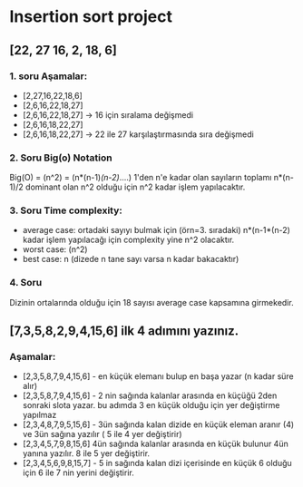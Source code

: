 


# Insertion sort project

## [22, 27 16, 2, 18, 6]

### 1. soru Aşamalar: 

* [2,27,16,22,18,6]
* [2,6,16,22,18,27]
* [2,6,16,22,18,27] -> 16 için sıralama değişmedi
* [2,6,16,18,22,27]
* [2,6,16,18,22,27] -> 22 ile 27 karşılaştırmasında sıra değişmedi


### 2. Soru Big(o) Notation 

Big(O) = (n^2) = (n*(n-1)*(n-2)*....) 1'den n'e kadar olan sayıların toplamı n*(n-1)/2 dominant olan n^2 olduğu için n^2 kadar işlem yapılacaktır.

### 3. Soru Time complexity: 

- average case: ortadaki sayıyı bulmak için (örn=3. sıradaki) n*(n-1*(n-2) kadar işlem yapılacağı için complexity yine n^2 olacaktır.
- worst case: (n^2)
- best case: n (dizede n tane sayı varsa n kadar bakacaktır)

### 4. Soru 

Dizinin ortalarında olduğu için 18 sayısı average case kapsamına girmekedir.


## [7,3,5,8,2,9,4,15,6] ilk 4 adımını yazınız.

### Aşamalar:

- [2,3,5,8,7,9,4,15,6] - en küçük elemanı bulup en başa yazar (n kadar süre alır)
- [2,3,5,8,7,9,4,15,6] - 2 nin sağında kalanlar arasında en küçüğü 2den sonraki slota yazar. bu adımda 3 en küçük olduğu için yer değiştirme yapılmaz
- [2,3,4,8,7,9,5,15,6] - 3ün sağında kalan dizide en küçük eleman aranır (4) ve 3ün sağına yazılır ( 5 ile 4 yer değiştirir)
- [2,3,4,5,7,9,8,15,6] 4ün sağında kalanlar arasında en küçük bulunur 4ün yanına yazılır. 8 ile 5 yer değiştirir.
- [2,3,4,5,6,9,8,15,7] - 5 in sağında kalan dizi içerisinde en küçük 6 olduğu için 6 ile 7 nin yerini değiştirir.
